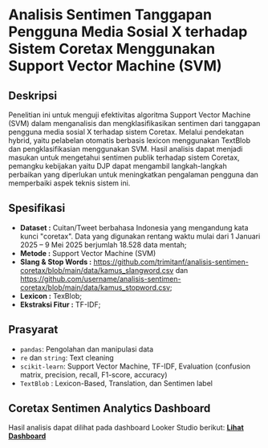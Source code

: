 # Analisis Sentimen Tanggapan Pengguna Media Sosial X terhadap Sistem Coretax Menggunakan Support Vector Machine (SVM)

## Deskripsi

Penelitian ini untuk menguji efektivitas algoritma Support Vector Machine (SVM) dalam menganalisis dan mengklasifikasikan sentimen dari tanggapan pengguna media sosial X terhadap sistem Coretax. Melalui pendekatan hybrid, yaitu pelabelan otomatis berbasis lexicon menggunakan TextBlob dan pengklasifikasian menggunakan SVM. Hasil analisis dapat menjadi masukan untuk mengetahui sentimen publik terhadap sistem Coretax, pemangku kebijakan yaitu DJP dapat mengambil langkah-langkah perbaikan yang diperlukan untuk meningkatkan pengalaman pengguna dan memperbaiki aspek teknis sistem ini.

## Spesifikasi

- **Dataset :** Cuitan/Tweet berbahasa Indonesia yang mengandung kata kunci "coretax". Data yang digunakan rentang waktu mulai dari 1 Januari 2025 – 9 Mei 2025 berjumlah 18.528 data mentah;
- **Metode :** Support Vector Machine (SVM)
- **Slang & Stop Words :** https://github.com/trimitanf/analisis-sentimen-coretax/blob/main/data/kamus_slangword.csv dan https://github.com/username/analisis-sentimen-coretax/blob/main/data/kamus_stopword.csv;
- **Lexicon :** TexBlob;
- **Ekstraksi Fitur :** TF-IDF;

## Prasyarat

- `pandas`: Pengolahan dan manipulasi data
- `re` dan `string`: Text cleaning
- `scikit-learn`: Support Vector Machine, TF-IDF, Evaluation (confusion matrix, precision, recall, F1-score, accuracy)
- `TextBlob` : Lexicon-Based, Translation, dan Sentimen label

## Coretax Sentimen Analytics Dashboard
Hasil analisis dapat dilihat pada dashboard Looker Studio berikut:
[**Lihat Dashboard**](https://lookerstudio.google.com/reporting/9e0d6b96-fcb8-494f-b0d0-cc8c330d8035)

